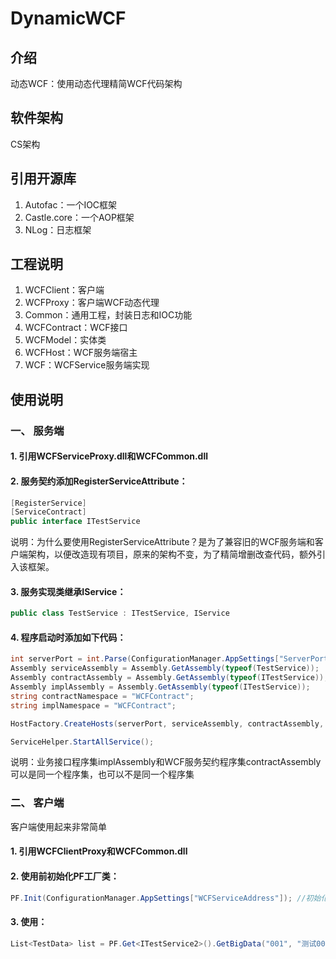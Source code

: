 # DynamicWCF

## 介绍

动态WCF：使用动态代理精简WCF代码架构


## 软件架构

CS架构


## 引用开源库

1.  Autofac：一个IOC框架
2.  Castle.core：一个AOP框架
3.  NLog：日志框架


## 工程说明

1.  WCFClient：客户端
2.  WCFProxy：客户端WCF动态代理
3.  Common：通用工程，封装日志和IOC功能
4.  WCFContract：WCF接口
5.  WCFModel：实体类
6.  WCFHost：WCF服务端宿主
7.  WCF：WCFService服务端实现


## 使用说明

### 一、  服务端

#### 1.  引用WCFServiceProxy.dll和WCFCommon.dll

#### 2.  服务契约添加RegisterServiceAttribute：

```C#
[RegisterService]
[ServiceContract]
public interface ITestService
```

说明：为什么要使用RegisterServiceAttribute？是为了兼容旧的WCF服务端和客户端架构，以便改造现有项目，原来的架构不变，为了精简增删改查代码，额外引入该框架。

#### 3.  服务实现类继承IService：

```C#
public class TestService : ITestService, IService
```

#### 4.  程序启动时添加如下代码：

```C#
int serverPort = int.Parse(ConfigurationManager.AppSettings["ServerPort"]);
Assembly serviceAssembly = Assembly.GetAssembly(typeof(TestService));
Assembly contractAssembly = Assembly.GetAssembly(typeof(ITestService));
Assembly implAssembly = Assembly.GetAssembly(typeof(ITestService));
string contractNamespace = "WCFContract";
string implNamespace = "WCFContract";

HostFactory.CreateHosts(serverPort, serviceAssembly, contractAssembly, implAssembly, contractNamespace, implNamespace);

ServiceHelper.StartAllService();
```

说明：业务接口程序集implAssembly和WCF服务契约程序集contractAssembly可以是同一个程序集，也可以不是同一个程序集

### 二、  客户端

客户端使用起来非常简单

#### 1.  引用WCFClientProxy和WCFCommon.dll

#### 2.  使用前初始化PF工厂类：

```C#
PF.Init(ConfigurationManager.AppSettings["WCFServiceAddress"]); //初始化PF
```

#### 3.  使用：

```C#
List<TestData> list = PF.Get<ITestService2>().GetBigData("001", "测试001");
```





